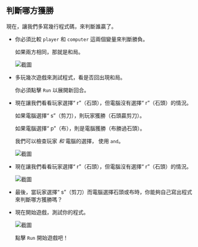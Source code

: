 ## 判斷哪方獲勝

現在，讓我們多寫幾行程式碼，來判斷誰贏了。

+ 你必須比較 `player` 和 `computer` 這兩個變量來判斷勝負。
    
    如果兩方相同，那就是和局。
    
    ![截圖](images/rps-draw.png)

+ 多玩幾次遊戲來測試程式，看是否回出現和局。
    
    你必須點擊 `Run` 以展開新回合。

+ 現在讓我們看看玩家選擇“ r”（石頭），但電腦沒有選擇“ r”（石頭）的情況。
    
    如果電腦選擇“ s”（剪刀），則玩家獲勝（石頭贏剪刀）。
    
    如果電腦選擇“ p”（布），則是電腦獲勝（布勝過石頭）。
    
    我們可以檢查玩家 *和* 電腦的選擇， 使用 `and`。
    
    ![截圖](images/rps-player-rock.png)

+ 現在讓我們看看玩家選擇“ r”（石頭），但電腦沒有選擇“ r”（石頭）的情況。
    
    ![截圖](images/rps-player-paper.png)

+ 最後，當玩家選擇“ s”（剪刀）而電腦選擇石頭或布時，你能夠自己寫出程式來判斷哪方獲勝嗎？

+ 現在開始遊戲，測試你的程式。
    
    ![截圖](images/rps-play.png)
    
    點擊 `Run` 開始遊戲吧！